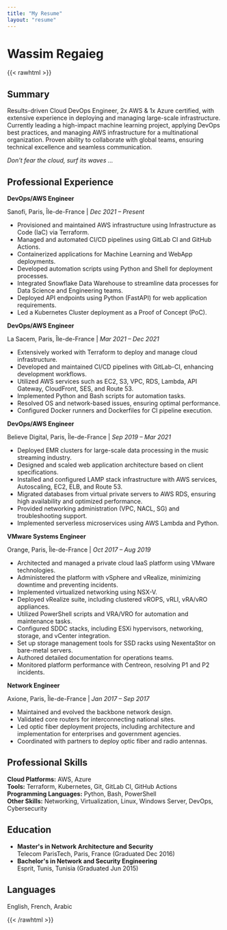 ```yaml
---
title: "My Resume"
layout: "resume"
---
```


# Wassim Regaieg

{{< rawhtml >}}
<div class="resume-body">
  <h2>Summary</h2>
  <p>Results-driven Cloud DevOps Engineer, 2x AWS & 1x Azure certified, with extensive experience in deploying and managing large-scale infrastructure. Currently leading a high-impact machine learning project, applying DevOps best practices, and managing AWS infrastructure for a multinational organization. Proven ability to collaborate with global teams, ensuring technical excellence and seamless communication.</p>
  <p><em>Don't fear the cloud, surf its waves ...</em></p>
  
  <h2>Professional Experience</h2>

  <div class="job">
    <p class="job-title"><strong>DevOps/AWS Engineer</strong></p>
    <p class="job-details">Sanofi, Paris, Île-de-France | <em>Dec 2021 – Present</em></p>
    <ul>
      <li>Provisioned and maintained AWS infrastructure using Infrastructure as Code (IaC) via Terraform.</li>
      <li>Managed and automated CI/CD pipelines using GitLab CI and GitHub Actions.</li>
      <li>Containerized applications for Machine Learning and WebApp deployments.</li>
      <li>Developed automation scripts using Python and Shell for deployment processes.</li>
      <li>Integrated Snowflake Data Warehouse to streamline data processes for Data Science and Engineering teams.</li>
      <li>Deployed API endpoints using Python (FastAPI) for web application requirements.</li>
      <li>Led a Kubernetes Cluster deployment as a Proof of Concept (PoC).</li>
    </ul>
  </div>

  <div class="job">
    <p class="job-title"><strong>DevOps/AWS Engineer</strong></p>
    <p class="job-details">La Sacem, Paris, Île-de-France | <em>Mar 2021 – Dec 2021</em></p>
    <ul>
      <li>Extensively worked with Terraform to deploy and manage cloud infrastructure.</li>
      <li>Developed and maintained CI/CD pipelines with GitLab-CI, enhancing development workflows.</li>
      <li>Utilized AWS services such as EC2, S3, VPC, RDS, Lambda, API Gateway, CloudFront, SES, and Route 53.</li>
      <li>Implemented Python and Bash scripts for automation tasks.</li>
      <li>Resolved OS and network-based issues, ensuring optimal performance.</li>
      <li>Configured Docker runners and Dockerfiles for CI pipeline execution.</li>
    </ul>
  </div>

  <div class="job">
    <p class="job-title"><strong>DevOps/AWS Engineer</strong></p>
    <p class="job-details">Believe Digital, Paris, Île-de-France | <em>Sep 2019 – Mar 2021</em></p>
    <ul>
      <li>Deployed EMR clusters for large-scale data processing in the music streaming industry.</li>
      <li>Designed and scaled web application architecture based on client specifications.</li>
      <li>Installed and configured LAMP stack infrastructure with AWS services, Autoscaling, EC2, ELB, and Route 53.</li>
      <li>Migrated databases from virtual private servers to AWS RDS, ensuring high availability and optimized performance.</li>
      <li>Provided networking administration (VPC, NACL, SG) and troubleshooting support.</li>
      <li>Implemented serverless microservices using AWS Lambda and Python.</li>
    </ul>
  </div>

  <div class="job">
    <p class="job-title"><strong>VMware Systems Engineer</strong></p>
    <p class="job-details">Orange, Paris, Île-de-France | <em>Oct 2017 – Aug 2019</em></p>
    <ul>
      <li>Architected and managed a private cloud IaaS platform using VMware technologies.</li>
      <li>Administered the platform with vSphere and vRealize, minimizing downtime and preventing incidents.</li>
      <li>Implemented virtualized networking using NSX-V.</li>
      <li>Deployed vRealize suite, including clustered vROPS, vRLI, vRA/vRO appliances.</li>
      <li>Utilized PowerShell scripts and VRA/VRO for automation and maintenance tasks.</li>
      <li>Configured SDDC stacks, including ESXi hypervisors, networking, storage, and vCenter integration.</li>
      <li>Set up storage management tools for SSD racks using NexentaStor on bare-metal servers.</li>
      <li>Authored detailed documentation for operations teams.</li>
      <li>Monitored platform performance with Centreon, resolving P1 and P2 incidents.</li>
    </ul>
  </div>

  <div class="job">
    <p class="job-title"><strong>Network Engineer</strong></p>
    <p class="job-details">Axione, Paris, Île-de-France | <em>Jan 2017 – Sep 2017</em></p>
    <ul>
      <li>Maintained and evolved the backbone network design.</li>
      <li>Validated core routers for interconnecting national sites.</li>
      <li>Led optic fiber deployment projects, including architecture and implementation for enterprises and government agencies.</li>
      <li>Coordinated with partners to deploy optic fiber and radio antennas.</li>
    </ul>
  </div>

  <h2>Professional Skills</h2>
  <p><strong>Cloud Platforms:</strong> AWS, Azure<br>
     <strong>Tools:</strong> Terraform, Kubernetes, Git, GitLab CI, GitHub Actions<br>
     <strong>Programming Languages:</strong> Python, Bash, PowerShell<br>
     <strong>Other Skills:</strong> Networking, Virtualization, Linux, Windows Server, DevOps, Cybersecurity
  </p>

  <h2>Education</h2>
  <ul>
    <li><strong>Master's in Network Architecture and Security</strong><br>Telecom ParisTech, Paris, France (Graduated Dec 2016)</li>
    <li><strong>Bachelor's in Network and Security Engineering</strong><br>Esprit, Tunis, Tunisia (Graduated Jun 2015)</li>
  </ul>

  <h2>Languages</h2>
  <p>English, French, Arabic</p>
</div>
{{< /rawhtml >}}
